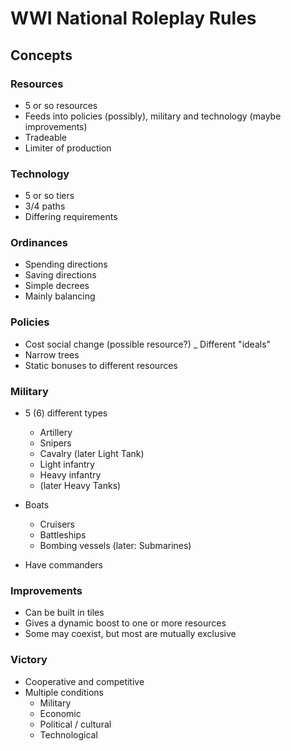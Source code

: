 # WWI National Roleplay Rules

## Concepts


### Resources
- 5 or so resources
- Feeds into policies (possibly), military and technology (maybe improvements)
- Tradeable
- Limiter of production

### Technology

- 5 or so tiers
- 3/4 paths
- Differing requirements

### Ordinances
- Spending directions
- Saving directions
- Simple decrees
- Mainly balancing


### Policies
- Cost social change (possible resource?)
_ Different "ideals"
- Narrow trees
- Static bonuses to different resources


### Military
- 5 (6) different types
  - Artillery
  - Snipers
  - Cavalry (later Light Tank)
  - Light infantry
  - Heavy infantry
  - (later Heavy Tanks)
  
- Boats
  - Cruisers
  - Battleships
  - Bombing vessels (later: Submarines)
- Have commanders

### Improvements
- Can be built in tiles
- Gives a dynamic boost to one or more resources
- Some may coexist, but most are mutually exclusive


### Victory
- Cooperative and competitive
- Multiple conditions
  - Military
  - Economic
  - Political / cultural
  - Technological